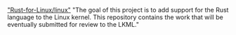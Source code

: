 ["Rust-for-Linux/linux"](https://github.com/Rust-for-Linux/linux)
"The goal of this project is to add support for the Rust language to the Linux kernel. This repository contains the work that will be eventually submitted for review to the LKML."
